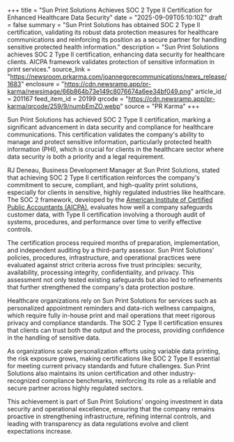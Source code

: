 +++
title = "Sun Print Solutions Achieves SOC 2 Type II Certification for Enhanced Healthcare Data Security"
date = "2025-09-09T05:10:10Z"
draft = false
summary = "Sun Print Solutions has obtained SOC 2 Type II certification, validating its robust data protection measures for healthcare communications and reinforcing its position as a secure partner for handling sensitive protected health information."
description = "Sun Print Solutions achieves SOC 2 Type II certification, enhancing data security for healthcare clients. AICPA framework validates protection of sensitive information in print services."
source_link = "https://newsroom.prkarma.com/joannegorecommunications/news_release/1683"
enclosure = "https://cdn.newsramp.app/pr-karma/newsimage/66b864b73e149c8076674a6ee34bf049.png"
article_id = 201167
feed_item_id = 20199
qrcode = "https://cdn.newsramp.app/pr-karma/qrcode/259/9/numbEmZO.webp"
source = "PR Karma"
+++

<p>Sun Print Solutions has achieved SOC 2 Type II certification, marking a significant advancement in data security and compliance for healthcare communications. This certification validates the company's ability to manage and protect sensitive information, particularly protected health information (PHI), which is crucial for clients in the healthcare sector where data security is both a priority and a legal requirement.</p><p>RJ Deneau, Business Development Manager at Sun Print Solutions, stated that achieving SOC 2 Type II certification reinforces the company's commitment to secure, compliant, and high-quality print solutions, especially for clients in sensitive, highly regulated industries like healthcare. The SOC 2 framework, developed by the <a href="https://www.aicpa.org" rel="nofollow" target="_blank">American Institute of Certified Public Accountants (AICPA)</a>, evaluates how well a company safeguards customer data, with Type II certification involving a thorough audit of systems, procedures, and performance over time to verify effective controls.</p><p>The certification process required months of preparation, implementation, and independent auditing by a third-party assessor. Sun Print Solutions' policies, procedures, infrastructure, and operational practices were evaluated against strict criteria across five trust principles: security, availability, processing integrity, confidentiality, and privacy. This assessment not only tested existing safeguards but also led to refinements that further strengthened the company's data protection posture.</p><p>Healthcare organizations rely on Sun Print Solutions for services such as personalized appointment reminders and data-rich wellness campaigns, which require fully in-house print and mail operations that meet rigorous privacy and compliance standards. The SOC 2 Type II certification ensures that clients can trust both the output and the process, providing confidence in the handling of sensitive data.</p><p>As organizations scale personalization efforts using variable data printing, the risk exposure grows, making certifications like SOC 2 Type II essential for meeting current privacy standards and future challenges. Sun Print Solutions also maintains its union certification and other industry-recognized compliance benchmarks, reinforcing its role as a reliable and secure partner across highly regulated sectors.</p><p>This achievement is part of Sun Print Solutions' ongoing investment in data security and operational excellence, ensuring that the company remains proactive in strengthening infrastructure, refining internal controls, and leading with transparency as data regulations evolve and client expectations increase.</p>